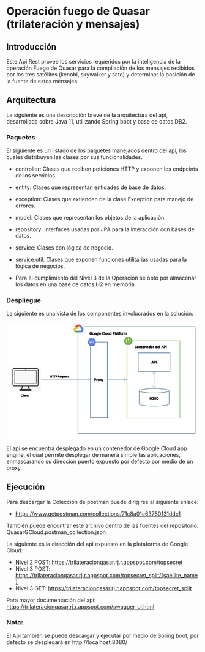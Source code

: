 # Operación fuego de Quasar (trilateración y mensajes)


## Introducción

Este Api Rest provee los servicios requeridos por la inteligencia de la operación Fuego de Quasar para la compilación de los mensajes recibidos por los tres satélites (kenobi, skywalker y sato) y determinar la posición de la fuente de estos mensajes.

## Arquitectura

La siguiente es una descripción breve de la arquitectura del api, desarrollada sobre Java 11, utilizando Spring boot y base de datos DB2.

### Paquetes

El siguiente es un listado de los paquetes manejados dentro del api, los cuales distribuyen las clases por sus funcionalidades.

* controller: Clases que reciben peticiones HTTP y exponen los endpoints de los servicios.
* entity: Clases que representan entidades de base de datos.
* exception: Clases que extienden de la clase Exception para manejo de errores.
* model: Clases que representan los objetos de la aplicación.
* repository: Interfaces usadas por JPA para la interacción con bases de datos.
* service: Clases con lógica de negocio.
* service.util: Clases que exponen funciones utilitarias usadas para la lógica de negocios.

* Para el cumplimiento del Nivel 3 de la Operación se optó por almacenar los datos en una base de datos H2 en memoria.

### Despliegue

La siguiente es una vista de los componentes involucrados en la solución:

![Screenshot](https://github.com/sebasparma/quasar/blob/master/images/Despliegue.JPG?raw=true)

El api se encuentra desplegado en un contenedor de Google Cloud app engine, el cual permite desplegar de manera simple las aplicaciones, enmascarando su dirección puerto expuesto por defecto por medio de un proxy.

## Ejecución

Para descargar la Colección de postman puede dirigirse al siguiente enlace: 

* https://www.getpostman.com/collections/71c8a01c63780131ddc1

También puede encontrar este archivo dentro de las fuentes del repositorio: QuasarGCloud.postman_collection.json

La siguiente es la dirección del api expuesto en la plataforma de Google Cloud:

* Nivel 2 POST: https://trilateracionqasar.rj.r.appspot.com/topsecret
* Nivel 3 POST: https://trilateracionqasar.rj.r.appspot.com/topsecret_split/{saellite_name}
* Nivel 3 GET: https://trilateracionqasar.rj.r.appspot.com/topsecret_split

Para mayor documentación del api: https://trilateracionqasar.rj.r.appspot.com/swagger-ui.html

### Nota:
El Api también se puede descargar y ejecutar por medio de Spring boot, por defecto se desplegará en http://localhost:8080/


